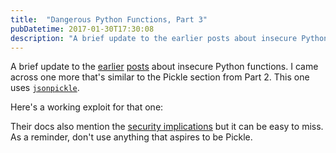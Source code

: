```yaml
---
title:  "Dangerous Python Functions, Part 3"
pubDatetime: 2017-01-30T17:30:08
description: "A brief update to the earlier posts about insecure Python functions"
---
```


A brief update to the
[earlier](https://www.kevinlondon.com/2015/07/26/dangerous-python-functions.html) [posts](https://www.kevinlondon.com/2015/08/15/dangerous-python-functions-pt2.html) about insecure Python functions. I came
across one more that's similar to the Pickle section from Part 2. This
one uses [`jsonpickle`](https://github.com/jsonpickle/jsonpickle).

Here's a working exploit for that one:

<script src="https://gist.github.com/kevinlondon/9b0d1dddcced699067192923a8440a0a.js"></script>

Their docs also mention the [security
implications](https://jsonpickle.github.io/#module-jsonpickle) but it can be easy to miss.
As a reminder, don't use anything that aspires to be Pickle.

